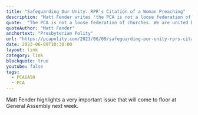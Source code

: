 ```yaml
---
title: "Safeguarding Our Unity: RPR’s Citation of a Woman Preaching"
description: "Matt Fender writes 'the PCA is not a loose federation of churches. We are united by our Constitution and our commitment to the Scriptures. The actions complained of here egregiously violate both, and the matter must be redressed.'"
quote:  "The PCA is not a loose federation of churches. We are united by our Constitution and our commitment to the Scriptures. The actions complained of here egregiously violate both, and the matter must be redressed."
quoteAuthor: "Matt Fender"
anchortext: "Presbyterian Polity"
url: "https://pcapolity.com/2023/06/09/safeguarding-our-unity-rprs-citation-of-a-woman-preaching/"
date: 2023-06-09T10:30:00
layout: link
category: link
blockquote: true
youtube: false
tags:
  - PCAGA50
  - PCA
---
```


Matt Fender highlights a very important issue that will come to floor at General Assembly next week.